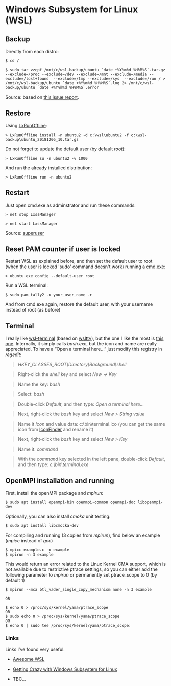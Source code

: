 Windows Subsystem for Linux (WSL)
=================================

Backup
------

Directly from each distro:

~~~~~~~~~~~~~~~~~~~~~~~~~~~~~~~~~~~~~~~~~~~~~~~~~~~~~~~~~~~~~~~~~~~~~~~~~~~~~~~~
$ cd /
~~~~~~~~~~~~~~~~~~~~~~~~~~~~~~~~~~~~~~~~~~~~~~~~~~~~~~~~~~~~~~~~~~~~~~~~~~~~~~~~

~~~~~~~~~~~~~~~~~~~~~~~~~~~~~~~~~~~~~~~~~~~~~~~~~~~~~~~~~~~~~~~~~~~~~~~~~~~~~~~~
$ sudo tar vzcpf /mnt/c/wsl-backup/ubuntu_`date +%Y%m%d_%H%M%S`.tar.gz --exclude=/proc --exclude=/dev --exclude=/mnt --exclude=/media --exclude=/lost+found  --exclude=/tmp --exclude=/sys  --exclude=/run / > /mnt/c/wsl-backup/ubuntu_`date +%Y%m%d_%H%M%S`.log 2> /mnt/c/wsl-backup/ubuntu_`date +%Y%m%d_%H%M%S`.error
~~~~~~~~~~~~~~~~~~~~~~~~~~~~~~~~~~~~~~~~~~~~~~~~~~~~~~~~~~~~~~~~~~~~~~~~~~~~~~~~

Source: based on [this issue
report](https://github.com/DDoSolitary/LxRunOffline/issues/29).

Restore
-------

Using [LxRunOffline](https://github.com/DDoSolitary/LxRunOffline):

~~~~~~~~~~~~~~~~~~~~~~~~~~~~~~~~~~~~~~~~~~~~~~~~~~~~~~~~~~~~~~~~~~~~~~~~~~~~~~~~
> LxRunOffline install -n ubuntu2 -d c:\wsl\ubuntu2 -f c:\wsl-backup\ubuntu_20181206_10.tar.gz
~~~~~~~~~~~~~~~~~~~~~~~~~~~~~~~~~~~~~~~~~~~~~~~~~~~~~~~~~~~~~~~~~~~~~~~~~~~~~~~~

Do not forget to update the default user (by default *root*):

~~~~~~~~~~~~~~~~~~~~~~~~~~~~~~~~~~~~~~~~~~~~~~~~~~~~~~~~~~~~~~~~~~~~~~~~~~~~~~~~
> LxRunOffline su -n ubuntu2 -v 1000
~~~~~~~~~~~~~~~~~~~~~~~~~~~~~~~~~~~~~~~~~~~~~~~~~~~~~~~~~~~~~~~~~~~~~~~~~~~~~~~~

And run the already installed distribution:

~~~~~~~~~~~~~~~~~~~~~~~~~~~~~~~~~~~~~~~~~~~~~~~~~~~~~~~~~~~~~~~~~~~~~~~~~~~~~~~~
> LxRunOffline run -n ubuntu2
~~~~~~~~~~~~~~~~~~~~~~~~~~~~~~~~~~~~~~~~~~~~~~~~~~~~~~~~~~~~~~~~~~~~~~~~~~~~~~~~

Restart
-------

Just open cmd.exe as adminstrator and run these commands:

~~~~~~~~~~~~~~~~~~~~~~~~~~~~~~~~~~~~~~~~~~~~~~~~~~~~~~~~~~~~~~~~~~~~~~~~~~~~~~~~
> net stop LxssManager
~~~~~~~~~~~~~~~~~~~~~~~~~~~~~~~~~~~~~~~~~~~~~~~~~~~~~~~~~~~~~~~~~~~~~~~~~~~~~~~~

~~~~~~~~~~~~~~~~~~~~~~~~~~~~~~~~~~~~~~~~~~~~~~~~~~~~~~~~~~~~~~~~~~~~~~~~~~~~~~~~
> net start LxssManager
~~~~~~~~~~~~~~~~~~~~~~~~~~~~~~~~~~~~~~~~~~~~~~~~~~~~~~~~~~~~~~~~~~~~~~~~~~~~~~~~

Source:
[superuser](https://superuser.com/questions/1126721/rebooting-ubuntu-on-windows-without-rebooting-windows/1347725)

Reset PAM counter if user is locked
-----------------------------------

Restart WSL as explained before, and then set the default user to root (when the user is locked 'sudo' command doesn't work) running a cmd.exe:

~~~~~~~~~~~~~~~~~~~~~~~~~~~~~~~~~~~~~~~~~~~~~~~~~~~~~~~~~~~~~~~~~~~~~~~~~~~~~~~~
> ubuntu.exe config --default-user root
~~~~~~~~~~~~~~~~~~~~~~~~~~~~~~~~~~~~~~~~~~~~~~~~~~~~~~~~~~~~~~~~~~~~~~~~~~~~~~~~

Run a WSL terminal:

~~~~~~~~~~~~~~~~~~~~~~~~~~~~~~~~~~~~~~~~~~~~~~~~~~~~~~~~~~~~~~~~~~~~~~~~~~~~~~~~
$ sudo pam_tally2 -u your_user_name -r
~~~~~~~~~~~~~~~~~~~~~~~~~~~~~~~~~~~~~~~~~~~~~~~~~~~~~~~~~~~~~~~~~~~~~~~~~~~~~~~~

And from cmd.exe again, restore the default user, with your username instead of root (as before)

Terminal
--------

I really like [wsl-terminal](https://github.com/goreliu/wsl-terminal) (based on
[wsltty](https://github.com/mintty/wsltty)), but the one I like the most is
[this one](bin/terminal.exe). Internally, it simply calls *bash.exe*, but the
icon and name are really appreciated. To have a “Open a terminal here...” just
modify this registry in *regedit*:

>   *HKEY_CLASSES_ROOT\\Directory\\Background\\shell*

>   Right-click the *shell* key and select *New -\> Key*

>   Name the key: *bash*

>   Select: *bash*

>   Double-click *Default*, and then type: *Open a terminal here...*

>   Next, right-click the *bash* key and select *New \> String value*

>   Name it *Icon* and value data: c:\\bin\\terminal.ico (you can get the same
>   icon from
>   [IconFinder](https://www.iconfinder.com/icons/111238/red_soda_terminal_icon)
>   and rename it)

>   Next, right-click the *bash* key and select *New \> Key*

>   Name it: *command*

>   With the *command* key selected in the left pane, double-click *Default*,
>   and then type: *c:\\bin\\terminal.exe*

OpenMPI installation and running
--------------------------------

First, install the openMPI package and *mpirun*:
~~~~~~~~~~~~~~~~~~~~~~~~~~~~~~~~~~~~~~~~~~~~~~~~~~~~~~~~~~~~~~~~~~~~~~~~~~~~~~~~
$ sudo apt install openmpi-bin openmpi-common openmpi-doc libopenmpi-dev
~~~~~~~~~~~~~~~~~~~~~~~~~~~~~~~~~~~~~~~~~~~~~~~~~~~~~~~~~~~~~~~~~~~~~~~~~~~~~~~~

Optionally, you can also install *cmoka* unit testing:
~~~~~~~~~~~~~~~~~~~~~~~~~~~~~~~~~~~~~~~~~~~~~~~~~~~~~~~~~~~~~~~~~~~~~~~~~~~~~~~~
$ sudo apt install libcmocka-dev
~~~~~~~~~~~~~~~~~~~~~~~~~~~~~~~~~~~~~~~~~~~~~~~~~~~~~~~~~~~~~~~~~~~~~~~~~~~~~~~~

For compiling and running (3 copies from *mpirun*), find below an example (*mpicc* instead of *gcc*)
~~~~~~~~~~~~~~~~~~~~~~~~~~~~~~~~~~~~~~~~~~~~~~~~~~~~~~~~~~~~~~~~~~~~~~~~~~~~~~~~
$ mpicc example.c -o example
$ mpirun -n 3 example
~~~~~~~~~~~~~~~~~~~~~~~~~~~~~~~~~~~~~~~~~~~~~~~~~~~~~~~~~~~~~~~~~~~~~~~~~~~~~~~~

This would return an error related to the Linux Kernel CMA support, which is not available due to restrictive ptrace settings, so you can either add the following parameter to *mpirun* or permanently set ptrace_scope to 0 (by default 1)

~~~~~~~~~~~~~~~~~~~~~~~~~~~~~~~~~~~~~~~~~~~~~~~~~~~~~~~~~~~~~~~~~~~~~~~~~~~~~~~~
$ mpirun --mca btl_vader_single_copy_mechanism none -n 3 example

OR

$ echo 0 > /proc/sys/kernel/yama/ptrace_scope
OR
$ sudo echo 0 > /proc/sys/kernel/yama/ptrace_scope
OR
$ echo 0 | sudo tee /proc/sys/kernel/yama/ptrace_scope:
~~~~~~~~~~~~~~~~~~~~~~~~~~~~~~~~~~~~~~~~~~~~~~~~~~~~~~~~~~~~~~~~~~~~~~~~~~~~~~~~

### Links

Links I’ve found very useful:

-   [Awesome WSL](https://github.com/sirredbeard/Awesome-WSL)

-   [Getting Crazy with Windows Subsystem for
    Linux](https://brianketelsen.com/getting-crazy-with-windows-subsystem-for-linux/)

-   TBC...
